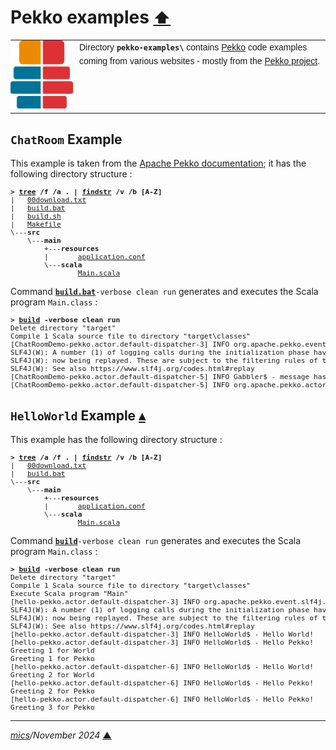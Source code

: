 # <span id="top">Pekko examples</span> <span style="font-size:90%;">[⬆](../README.md#top)</span>

<table style="font-family:Helvetica,Arial;line-height:1.6;">
  <tr>
  <td style="border:0;padding:0 10px 0 0;min-width:100px;"><a href="https://pekko.apache.org/" rel="external"><img style="border:0;" src="../docs/images/pekko_logo.png" width="100" alt="Pekko project"/></a></td>
  <td style="border:0;padding:0;vertical-align:text-top;">Directory <strong><code>pekko-examples\</code></strong> contains <a href="https:///pekko.apache.org/" alt="Akka">Pekko</a> code examples coming from various websites - mostly from the <a href="https://pekko.apache.org/" rel="external">Pekko project</a>.
  </td>
  </tr>
</table>

## <span id="ChatRoom">`ChatRoom` Example</span>

This example is taken from the [Apache Pekko documentation](https://pekko.apache.org/docs/pekko/current/typed/actors.html#functional-style); it has the following directory structure :

<pre style="font-size:80%;">
<b>&gt; <a href="https://learn.microsoft.com/en-us/windows-server/administration/windows-commands/tree" rel="external">tree</a> /f /a . | <a href="https://learn.microsoft.com/en-us/windows-server/administration/windows-commands/findstr" rel="external">findstr</a> /v /b [A-Z]</b>
|   <a href="./ChatRoom/00download.txt">00download.txt</a>
|   <a href="./ChatRoom/build.bat">build.bat</a>
|   <a href="./ChatRoom/build.sh">build.sh</a>
|   <a href="./ChatRoom/Makefile">Makefile</a>
\---<b>src</b>
    \---<b>main</b>
        +---<b>resources</b>
        |       <a href="./ChatRoom/src/main/resources/application.conf">application.conf</a>
        \---<b>scala</b>
                <a href="./ChatRoom/src/main/scala/Main.scala">Main.scala</a>
</pre>

Command [**`build.bat`**](./ChatRoom/build.bat)`-verbose clean run` generates and executes the Scala program `Main.class` :

<pre style="font-size:80%;">
<b>&gt; <a href="./ChatRoom/build.bat">build</a> -verbose clean run</b>
Delete directory "target"
Compile 1 Scala source file to directory "target\classes"
[ChatRoomDemo-pekko.actor.default-dispatcher-3] INFO org.apache.pekko.event.slf4j.Slf4jLogger - Slf4jLogger started
SLF4J(W): A number (1) of logging calls during the initialization phase have been intercepted and are
SLF4J(W): now being replayed. These are subject to the filtering rules of the underlying logging system.
SLF4J(W): See also https://www.slf4j.org/codes.html#replay
[ChatRoomDemo-pekko.actor.default-dispatcher-5] INFO Gabbler$ - message has been posted by 'ol? Gabbler': Hello World!
[ChatRoomDemo-pekko.actor.default-dispatcher-5] INFO org.apache.pekko.actor.CoordinatedShutdown - Running CoordinatedShutdown with reason [ActorSystemTerminateReason]
</pre>

<!--=======================================================================-->

## <span id="HelloWorld">`HelloWorld` Example</span> [**&#x25B4;**](#top)

This example has the following directory structure :

<pre style="font-size:80%;">
<b>&gt; <a href="https://learn.microsoft.com/en-us/windows-server/administration/windows-commands/tree">tree</a> /a /f . | <a href="https://learn.microsoft.com/en-us/windows-server/administration/windows-commands/findstr" rel="external">findstr</a> /v /b [A-Z]</b>
|   <a href="./HelloWorld/00download.txt">00download.txt</a>
|   <a href="./HelloWorld/build.bat">build.bat</a>
\---<b>src</b>
    \---<b>main</b>
        +---<b>resources</b>
        |       <a href="./HelloWorld/src/main/resources/application.conf">application.conf</a>
        \---<b>scala</b>
                <a href="./HelloWorld/src/main/scala/Main.scala">Main.scala</a>
</pre>

Command [**`build`**](./HelloWorld/build.bat)`-verbose clean run` generates and executes the Scala program `Main.class` :

<pre style="font-size:80%;">
<b>&gt; <a href="./HelloWorld/build.bat">build</a> -verbose clean run</b>
Delete directory "target"
Compile 1 Scala source file to directory "target\classes"
Execute Scala program "Main"
[hello-pekko.actor.default-dispatcher-3] INFO org.apache.pekko.event.slf4j.Slf4jLogger - Slf4jLogger started
SLF4J(W): A number (1) of logging calls during the initialization phase have been intercepted and are
SLF4J(W): now being replayed. These are subject to the filtering rules of the underlying logging system.
SLF4J(W): See also https://www.slf4j.org/codes.html#replay
[hello-pekko.actor.default-dispatcher-3] INFO HelloWorld$ - Hello World!
[hello-pekko.actor.default-dispatcher-3] INFO HelloWorld$ - Hello Pekko!
Greeting 1 for World
Greeting 1 for Pekko
[hello-pekko.actor.default-dispatcher-6] INFO HelloWorld$ - Hello World!
Greeting 2 for World
[hello-pekko.actor.default-dispatcher-6] INFO HelloWorld$ - Hello Pekko!
Greeting 2 for Pekko
[hello-pekko.actor.default-dispatcher-6] INFO HelloWorld$ - Hello Pekko!
Greeting 3 for Pekko
</pre>

***

*[mics](https://lampwww.epfl.ch/~michelou/)/November 2024* [**&#9650;**](#top)
<span id="bottom">&nbsp;</span>

<!-- link refs -->
